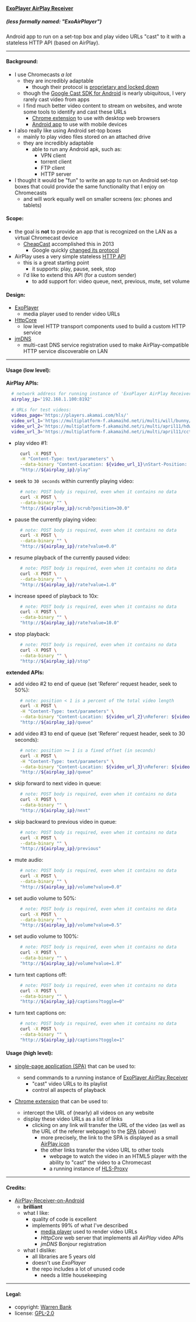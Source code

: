 #### [ExoPlayer AirPlay Receiver](https://github.com/warren-bank/Android-ExoPlayer-AirPlay-Receiver)
##### (less formally named: _"ExoAirPlayer"_)

Android app to run on a set-top box and play video URLs "cast" to it with a stateless HTTP API (based on AirPlay).

- - - -

#### Background:

* I use Chromecasts _a lot_
  - they are incredibly adaptable
    * though their protocol is [proprietary and locked down](https://blog.oakbits.com/google-cast-protocol-receiver-authentication.html)
  - though the [Google Cast SDK for Android](https://developers.google.com/cast/docs/android_sender) is nearly ubiquitous, I very rarely cast video from apps
  - I find much better video content to stream on websites, and wrote some tools to identify and cast these URLs
    * [Chrome extension](https://github.com/warren-bank/crx-webcast-reloaded) to use with desktop web browsers
    * [Android app](https://github.com/warren-bank/Android-WebCast) to use with mobile devices
* I also really like using Android set-top boxes
  - mainly to play video files stored on an attached drive
  - they are incredibly adaptable
    * able to run any Android apk, such as:
      - VPN client
      - torrent client
      - FTP client
      - HTTP server
* I thought it would be "fun" to write an app to run on Android set-top boxes that could provide the same functionality that I enjoy on Chromecasts
  - and will work equally well on smaller screens (ex: phones and tablets)

#### Scope:

* the goal is __not__ to provide an app that is recognized on the LAN as a virtual Chromecast device
  - [CheapCast](https://github.com/mauimauer/cheapcast) accomplished this in 2013
    * Google quickly [changed its protocol](https://blog.oakbits.com/google-cast-protocol-discovery-and-connection.html)
* AirPlay uses a very simple stateless [HTTP API](http://nto.github.io/AirPlay.html#video)
  - this is a great starting point
    * it supports: play, pause, seek, stop
  - I'd like to extend this API (for a custom sender)
    * to add support for: video queue, next, previous, mute, set volume

#### Design:

* [ExoPlayer](https://github.com/google/ExoPlayer)
  - media player used to render video URLs
* [HttpCore](http://hc.apache.org/httpcomponents-core-ga/)
  - low level HTTP transport components used to build a custom HTTP service
* [jmDNS](https://github.com/jmdns/jmdns)
  - multi-cast DNS service registration used to make AirPlay-compatible HTTP service discoverable on LAN

- - - -

#### Usage (low level):

__AirPlay APIs:__

```bash
  # network address for running instance of 'ExoPlayer AirPlay Receiver'
  airplay_ip='192.168.1.100:8192'

  # URLs for test videos:
  videos_page='https://players.akamai.com/hls/'
  video_url_1='https://multiplatform-f.akamaihd.net/i/multi/will/bunny/big_buck_bunny_,640x360_400,640x360_700,640x360_1000,950x540_1500,.f4v.csmil/master.m3u8'
  video_url_2='https://multiplatform-f.akamaihd.net/i/multi/april11/hdworld/hdworld_,512x288_450_b,640x360_700_b,768x432_1000_b,1024x576_1400_m,.mp4.csmil/master.m3u8'
  video_url_3='https://multiplatform-f.akamaihd.net/i/multi/april11/cctv/cctv_,512x288_450_b,640x360_700_b,768x432_1000_b,1024x576_1400_m,.mp4.csmil/master.m3u8'
```

* play video #1:
  ```bash
    curl -X POST \
    -H "Content-Type: text/parameters" \
    --data-binary "Content-Location: ${video_url_1}\nStart-Position: 0" \
    "http://${airplay_ip}/play"
  ```
* seek to `30 seconds` within currently playing video:
  ```bash
    # note: POST body is required, even when it contains no data
    curl -X POST \
    --data-binary "" \
    "http://${airplay_ip}/scrub?position=30.0"
  ```
* pause the currently playing video:
  ```bash
    # note: POST body is required, even when it contains no data
    curl -X POST \
    --data-binary "" \
    "http://${airplay_ip}/rate?value=0.0"
  ```
* resume playback of the currently paused video:
  ```bash
    # note: POST body is required, even when it contains no data
    curl -X POST \
    --data-binary "" \
    "http://${airplay_ip}/rate?value=1.0"
  ```
* increase speed of playback to 10x:
  ```bash
    # note: POST body is required, even when it contains no data
    curl -X POST \
    --data-binary "" \
    "http://${airplay_ip}/rate?value=10.0"
  ```
* stop playback:
  ```bash
    # note: POST body is required, even when it contains no data
    curl -X POST \
    --data-binary "" \
    "http://${airplay_ip}/stop"
  ```

__extended APIs:__

* add video #2 to end of queue (set 'Referer' request header, seek to 50%):
  ```bash
    # note: position < 1 is a percent of the total video length
    curl -X POST \
    -H "Content-Type: text/parameters" \
    --data-binary "Content-Location: ${video_url_2}\nReferer: ${videos_page}\nStart-Position: 0.5" \
    "http://${airplay_ip}/queue"
  ```
* add video #3 to end of queue (set 'Referer' request header, seek to 30 seconds):
  ```bash
    # note: position >= 1 is a fixed offset (in seconds)
    curl -X POST \
    -H "Content-Type: text/parameters" \
    --data-binary "Content-Location: ${video_url_3}\nReferer: ${videos_page}\nStart-Position: 30" \
    "http://${airplay_ip}/queue"
  ```
* skip forward to next video in queue:
  ```bash
    # note: POST body is required, even when it contains no data
    curl -X POST \
    --data-binary "" \
    "http://${airplay_ip}/next"
  ```
* skip backward to previous video in queue:
  ```bash
    # note: POST body is required, even when it contains no data
    curl -X POST \
    --data-binary "" \
    "http://${airplay_ip}/previous"
  ```
* mute audio:
  ```bash
    # note: POST body is required, even when it contains no data
    curl -X POST \
    --data-binary "" \
    "http://${airplay_ip}/volume?value=0.0"
  ```
* set audio volume to 50%:
  ```bash
    # note: POST body is required, even when it contains no data
    curl -X POST \
    --data-binary "" \
    "http://${airplay_ip}/volume?value=0.5"
  ```
* set audio volume to 100%:
  ```bash
    # note: POST body is required, even when it contains no data
    curl -X POST \
    --data-binary "" \
    "http://${airplay_ip}/volume?value=1.0"
  ```
* turn text captions off:
  ```bash
    # note: POST body is required, even when it contains no data
    curl -X POST \
    --data-binary "" \
    "http://${airplay_ip}/captions?toggle=0"
  ```
* turn text captions on:
  ```bash
    # note: POST body is required, even when it contains no data
    curl -X POST \
    --data-binary "" \
    "http://${airplay_ip}/captions?toggle=1"
  ```

#### Usage (high level):

* [single-page application (SPA)](http://webcast-reloaded.surge.sh/airplay_sender.html) that can be used to:
  - send commands to a running instance of [ExoPlayer AirPlay Receiver](https://github.com/warren-bank/Android-ExoPlayer-AirPlay-Receiver)
    * "cast" video URLs to its playlist
    * control all aspects of playback

* [Chrome extension](https://github.com/warren-bank/crx-webcast-reloaded) that can be used to:
  - intercept the URL of (nearly) all videos on any website
  - display these video URLs as a list of links
    * clicking on any link will transfer the URL of the video (as well as the URL of the referer webpage) to the [SPA](http://webcast-reloaded.surge.sh/airplay_sender.html) (above)
      - more precisely, the link to the SPA is displayed as a small [AirPlay icon](https://github.com/warren-bank/crx-webcast-reloaded/raw/v0.6.0/chrome_extension/data/airplay.png)
      - the other links transfer the video URL to other tools
        * webpage to watch the video in an HTML5 player with the ability to "cast" the video to a Chromecast
        * a running instance of [HLS-Proxy](https://github.com/warren-bank/HLS-Proxy)

- - - -

#### Credits:

* [AirPlay-Receiver-on-Android](https://github.com/gpfduoduo/AirPlay-Receiver-on-Android)
  - __brilliant__
  - what I like:
    * quality of code is excellent
    * implements 99% of what I've described
      - [media player](https://github.com/yixia/VitamioBundle) used to render video URLs
      - _HttpCore_ web server that implements all _AirPlay_ video APIs
      - _jmDNS_ Bonjour registration
  - what I dislike:
    * all libraries are 5 years old
    * doesn't use _ExoPlayer_
    * the repo includes a lot of unused code
      - needs a little housekeeping

- - - -

#### Legal:

* copyright: [Warren Bank](https://github.com/warren-bank)
* license: [GPL-2.0](https://www.gnu.org/licenses/old-licenses/gpl-2.0.txt)
